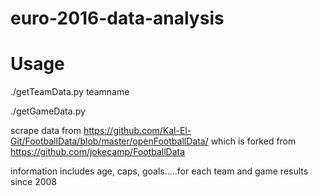# euro-2016-data-analysis

# Usage 

./getTeamData.py teamname


./getGameData.py

 scrape data from https://github.com/Kal-El-Git/FootballData/blob/master/openFootballData/
 which is forked from https://github.com/jokecamp/FootballData

 information includes age, caps, goals.....for each team
 and game results since 2008
